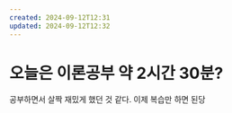 ```yaml
---
created: 2024-09-12T12:31
updated: 2024-09-12T12:32
---
```

# 오늘은 이론공부 약 2시간 30분?
공부하면서 살짝 재밌게 했던 것 같다. 이제 복습만 하면 된당


